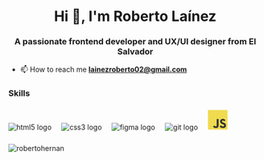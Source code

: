 <h1 align="center">Hi 👋, I'm Roberto Laínez</h1>
<h3 align="center">A passionate frontend developer and UX/UI designer from El Salvador</h3>

- 📫 How to reach me **lainezroberto02@gmail.com**

<h3 align="left">Skills</h3>
<p align="left">
</p>

###

<div align="left">
  <img src="https://cdn.jsdelivr.net/gh/devicons/devicon/icons/html5/html5-original.svg" height="40" alt="html5 logo"  />
  <img width="12" />
  <img src="https://cdn.jsdelivr.net/gh/devicons/devicon/icons/css3/css3-original.svg" height="40" alt="css3 logo"  />
  <img width="12" />
  <img src="https://cdn.jsdelivr.net/gh/devicons/devicon/icons/figma/figma-original.svg" height="40" alt="figma logo"  />
  <img width="12" />
  <img src="https://cdn.jsdelivr.net/gh/devicons/devicon/icons/git/git-original.svg" height="40" alt="git logo"  />
  <img width="12" />
  <img src="https://raw.githubusercontent.com/devicons/devicon/master/icons/javascript/javascript-original.svg" alt="javascript" width="40" height="40"/> 
</div>

###

<p><img align="center" src="https://github-readme-stats.vercel.app/api/top-langs?username=robertohernan&show_icons=true&locale=en&layout=compact" alt="robertohernan" /></p>
